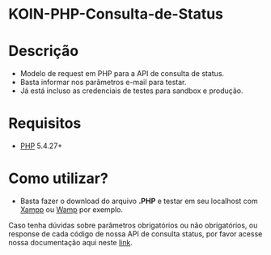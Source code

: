 # KOIN-PHP-Consulta-de-Status

# Descrição

* Modelo de request em PHP para a API de consulta de status.
* Basta informar nos parâmetros e-mail para testar.
* Já está incluso as credenciais de testes para sandbox e produção.

# Requisitos  

* [PHP](http://php.net/manual/pt_BR/index.php) 5.4.27+

# Como utilizar?

* Basta fazer o download do arquivo **.PHP** e testar em seu localhost com [Xampp](https://www.apachefriends.org/pt_br/index.html) ou [Wamp](http://www.wampserver.com/en/) por exemplo.

Caso tenha dúvidas sobre parâmetros obrigatórios ou não obrigatórios, ou response de cada código de nossa API de consulta status, por favor acesse nossa documentação aqui neste [link](http://developers.koin.com.br/ptbr/index.html).
